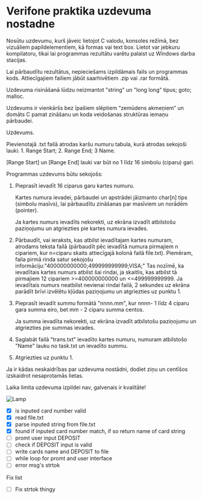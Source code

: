 # Verifone praktika uzdevuma nostadne
Nosūtu uzdevumu, kurš jāveic lietojot C valodu, konsoles režīmā, bez vizuāliem papildelementiem, kā formas vai text box. Lietot var jebkuru kompilatoru, tikai lai programmas rezultātu varētu palaist uz Windows darba stacijas.

Lai pārbaudītu rezultātus, nepieciešams izpildāmais fails un programmas kods. Attiecīgajiem failiem jābūt saarhivētiem .zip vai .rar formātā.

 

Uzdevuma risināšanā lūdzu neizmantot "string" un "long long" tipus; goto; malloc.

 

Uzdevums ir vienkāršs bez īpašiem slēptiem “zemūdens akmeņiem” un domāts C pamat zināšanu un koda veidošanas struktūras iemaņu pārbaudei.

 

Uzdevums.

 

Pievienotajā .txt failā atrodas karšu numuru tabula, kurā atrodas sekojoši lauki: 1. Range Start; 2. Range End; 3 Name.

[Range Start] un [Range End] lauki var būt no 1 līdz 16 simbolu (ciparu) gari.

Programmas uzdevums būtu sekojošs:

1. Pieprasīt ievadīt 16 ciparus garu kartes numuru.

    Kartes numura ievadei, pārbaudei un apstrādei jāizmanto char[n] tips (simbolu masīvs), lai pārbaudītu zināšanas par masīviem un norādēm (pointer).

    Ja kartes numurs ievadīts nekorekti, uz ekrāna izvadīt atbilstošu paziņojumu un atgriezties pie kartes numura ievades.

2. Pārbaudīt, vai ieraksts, kas atbilst ievadītajam kartes numuram, atrodams teksta failā (pārbaudīt pēc ievadītā numura pirmajiem n cipariem, kur n=ciparu skaits attiecīgajā kolonā failā file.txt). Piemēram, faila pirmā rinda satur sekojošu informāciju:"400000000000;499999999999;VISA;" Tas nozīmē, ka ievadītais kartes numurs atbilst šai rindai, ja skaitlis, kas atbilst tā pirmajiem 12 cipariem >=400000000000 un <=499999999999. Ja ievadītais numurs neatbilst nevienai rindai failā, 2 sekundes uz ekrāna parādīt brīvi izvēlētu kļūdas paziņojumu un atgriezties uz punktu 1.

3. Pieprasīt ievadīt summu formātā "nnnn.mm", kur nnnn- 1 līdz 4 ciparu gara summa eiro, bet mm - 2 ciparu summa centos.

    Ja summa ievadīta nekorekti, uz ekrāna izvadīt atbilstošu paziņojumu un atgriezties pie summas ievades.

4. Saglabāt failā "trans.txt" ievadīto kartes numuru, numuram atbilstošo "Name" lauku no task.txt un ievadīto summu.

5. Atgriezties uz punktu 1.

 

Ja ir kādas neskaidrības par uzdevuma nostādni, dodiet ziņu un centīšos izskaidrot nesaprotamās lietas.

 

Laika limita uzdevuma izpildei nav, galvenais ir kvalitāte!  

<img src="https://imgur.com/VbgdZ7h" alt="Lamp">  


- [x] is inputed card number valid
- [x] read file.txt
- [x] parse inputed string from file.txt
- [x] found if inputed card number match, if so return name of card string
- [ ] promt user input DEPOSIT
- [ ] check if DEPOSIT input is valid
- [ ] write cards name and DEPOSIT to file
- [ ] while loop for promt and user interface
- [ ] error msg's strtok 

Fix list
- [ ] Fix strtok thingy